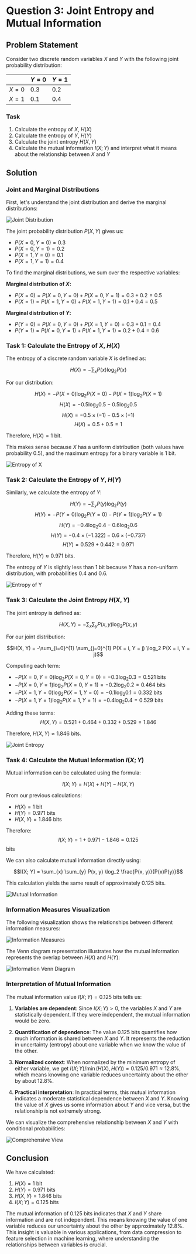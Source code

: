 # Question 3: Joint Entropy and Mutual Information

## Problem Statement
Consider two discrete random variables $X$ and $Y$ with the following joint probability distribution:

|       | $Y = 0$ | $Y = 1$ |
|-------|---------|---------|
| $X = 0$ | 0.3     | 0.2     |
| $X = 1$ | 0.1     | 0.4     |

### Task
1. Calculate the entropy of $X$, $H(X)$
2. Calculate the entropy of $Y$, $H(Y)$
3. Calculate the joint entropy $H(X, Y)$
4. Calculate the mutual information $I(X; Y)$ and interpret what it means about the relationship between $X$ and $Y$

## Solution

### Joint and Marginal Distributions

First, let's understand the joint distribution and derive the marginal distributions:

![Joint Distribution](../Images/L2_2_Quiz_3/joint_distribution.png)

The joint probability distribution $P(X, Y)$ gives us:
- $P(X = 0, Y = 0) = 0.3$
- $P(X = 0, Y = 1) = 0.2$
- $P(X = 1, Y = 0) = 0.1$
- $P(X = 1, Y = 1) = 0.4$

To find the marginal distributions, we sum over the respective variables:

**Marginal distribution of $X$:**
- $P(X = 0) = P(X = 0, Y = 0) + P(X = 0, Y = 1) = 0.3 + 0.2 = 0.5$
- $P(X = 1) = P(X = 1, Y = 0) + P(X = 1, Y = 1) = 0.1 + 0.4 = 0.5$

**Marginal distribution of $Y$:**
- $P(Y = 0) = P(X = 0, Y = 0) + P(X = 1, Y = 0) = 0.3 + 0.1 = 0.4$
- $P(Y = 1) = P(X = 0, Y = 1) + P(X = 1, Y = 1) = 0.2 + 0.4 = 0.6$

### Task 1: Calculate the Entropy of $X$, $H(X)$

The entropy of a discrete random variable $X$ is defined as:

$$H(X) = -\sum_{x} P(x) \log_2 P(x)$$

For our distribution:

$$H(X) = -P(X = 0) \log_2 P(X = 0) - P(X = 1) \log_2 P(X = 1)$$
$$H(X) = -0.5 \log_2 0.5 - 0.5 \log_2 0.5$$
$$H(X) = -0.5 \times (-1) - 0.5 \times (-1)$$
$$H(X) = 0.5 + 0.5 = 1$$

Therefore, $H(X) = 1$ bit.

This makes sense because $X$ has a uniform distribution (both values have probability 0.5), and the maximum entropy for a binary variable is 1 bit.

![Entropy of X](../Images/L2_2_Quiz_3/entropy_x.png)

### Task 2: Calculate the Entropy of $Y$, $H(Y)$

Similarly, we calculate the entropy of $Y$:

$$H(Y) = -\sum_{y} P(y) \log_2 P(y)$$
$$H(Y) = -P(Y = 0) \log_2 P(Y = 0) - P(Y = 1) \log_2 P(Y = 1)$$
$$H(Y) = -0.4 \log_2 0.4 - 0.6 \log_2 0.6$$
$$H(Y) = -0.4 \times (-1.322) - 0.6 \times (-0.737)$$
$$H(Y) = 0.529 + 0.442 = 0.971$$

Therefore, $H(Y) \approx 0.971$ bits.

The entropy of $Y$ is slightly less than 1 bit because $Y$ has a non-uniform distribution, with probabilities 0.4 and 0.6.

![Entropy of Y](../Images/L2_2_Quiz_3/entropy_y.png)

### Task 3: Calculate the Joint Entropy $H(X, Y)$

The joint entropy is defined as:

$$H(X, Y) = -\sum_{x} \sum_{y} P(x, y) \log_2 P(x, y)$$

For our joint distribution:

$$H(X, Y) = -\sum_{i=0}^{1} \sum_{j=0}^{1} P(X = i, Y = j) \log_2 P(X = i, Y = j)$$

Computing each term:
- $-P(X = 0, Y = 0) \log_2 P(X = 0, Y = 0) = -0.3 \log_2 0.3 = 0.521$ bits
- $-P(X = 0, Y = 1) \log_2 P(X = 0, Y = 1) = -0.2 \log_2 0.2 = 0.464$ bits
- $-P(X = 1, Y = 0) \log_2 P(X = 1, Y = 0) = -0.1 \log_2 0.1 = 0.332$ bits
- $-P(X = 1, Y = 1) \log_2 P(X = 1, Y = 1) = -0.4 \log_2 0.4 = 0.529$ bits

Adding these terms:
$$H(X, Y) = 0.521 + 0.464 + 0.332 + 0.529 = 1.846$$

Therefore, $H(X, Y) \approx 1.846$ bits.

![Joint Entropy](../Images/L2_2_Quiz_3/joint_entropy.png)

### Task 4: Calculate the Mutual Information $I(X; Y)$

Mutual information can be calculated using the formula:

$$I(X; Y) = H(X) + H(Y) - H(X, Y)$$

From our previous calculations:
- $H(X) = 1$ bit
- $H(Y) = 0.971$ bits
- $H(X, Y) = 1.846$ bits

Therefore:
$$I(X; Y) = 1 + 0.971 - 1.846 = 0.125$$ bits

We can also calculate mutual information directly using:

$$I(X; Y) = \sum_{x} \sum_{y} P(x, y) \log_2 \frac{P(x, y)}{P(x)P(y)}$$

This calculation yields the same result of approximately 0.125 bits.

![Mutual Information](../Images/L2_2_Quiz_3/mutual_information.png)

### Information Measures Visualization

The following visualization shows the relationships between different information measures:

![Information Measures](../Images/L2_2_Quiz_3/information_measures.png)

The Venn diagram representation illustrates how the mutual information represents the overlap between $H(X)$ and $H(Y)$:

![Information Venn Diagram](../Images/L2_2_Quiz_3/information_venn.png)

### Interpretation of Mutual Information

The mutual information value $I(X; Y) = 0.125$ bits tells us:

1. **Variables are dependent**: Since $I(X; Y) > 0$, the variables $X$ and $Y$ are statistically dependent. If they were independent, the mutual information would be zero.

2. **Quantification of dependence**: The value 0.125 bits quantifies how much information is shared between $X$ and $Y$. It represents the reduction in uncertainty (entropy) about one variable when we know the value of the other.

3. **Normalized context**: When normalized by the minimum entropy of either variable, we get $I(X; Y) / \min(H(X), H(Y)) = 0.125 / 0.971 \approx 12.8\%$, which means knowing one variable reduces uncertainty about the other by about 12.8%.

4. **Practical interpretation**: In practical terms, this mutual information indicates a moderate statistical dependence between $X$ and $Y$. Knowing the value of $X$ gives us some information about $Y$ and vice versa, but the relationship is not extremely strong.

We can visualize the comprehensive relationship between $X$ and $Y$ with conditional probabilities:

![Comprehensive View](../Images/L2_2_Quiz_3/comprehensive_view.png)

## Conclusion

We have calculated:
1. $H(X) = 1$ bit
2. $H(Y) = 0.971$ bits
3. $H(X, Y) = 1.846$ bits
4. $I(X; Y) = 0.125$ bits

The mutual information of 0.125 bits indicates that $X$ and $Y$ share information and are not independent. This means knowing the value of one variable reduces our uncertainty about the other by approximately 12.8%. This insight is valuable in various applications, from data compression to feature selection in machine learning, where understanding the relationships between variables is crucial. 